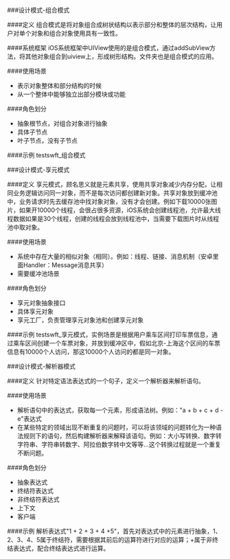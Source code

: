 ###设计模式-组合模式

####定义
组合模式是将对象组合成树状结构以表示部分和整体的层次结构，让用户对单个对象和组合对象使用具有一致性。

####系统框架
iOS系统框架中UIView使用的是组合模式，通过addSubView方法，将其他对象组合到uiview上，形成树形结构。文件夹也是组合模式的应用。

####使用场景
* 表示对象整体和部分结构的时候
* 从一个整体中能够独立出部分模块或功能

####角色划分
* 抽象根节点，对组合对象进行抽象
* 具体子节点
* 叶子节点，没有子节点

####示例
testswft_组合模式

###设计模式-享元模式

####定义
享元模式，顾名思义就是元素共享，使用共享对象减少内存分配，让相同业务逻辑访问同一对象，而不是每次访问都创建新对象。共享对象放到缓冲池中，业务请求时先去缓存池中找对象对象，没有才会创建。例如下载10000张图片，如果开10000个线程，会很占很多资源，iOS系统会创建线程池，允许最大线程数据如果是30个线程，创建的线程会放到线程池中，当需要下载图片时从线程池中取对象。

####使用场景
* 系统中存在大量的相似对象（相同）。例如：线程、链接、消息机制（安卓里面Handler：Message消息共享）
* 需要缓冲池场景

####角色划分
* 享元对象抽象接口
* 具体享元对象
* 享元工厂，负责管理享元对象池和创建享元对象

####示例
testswft_享元模式，实例场景是根据用户乘车区间打印车票信息，通过乘车区间创建一个车票对象，并放到缓冲区中，假如北京-上海这个区间的车票信息有10000个人访问，那这10000个人访问的都是同一对象。

###设计模式-解析器模式

####定义
针对特定语法表达式的一个句子，定义一个解析器来解析语句。

####使用场景
* 解析语句中的表达式，获取每一个元素，形成语法树。例如："a + b + c + d - e"表达式
* 在某些特定的领域出现不断重复的问题时，可以将该领域的问题转化为一种语法规则下的语句，然后构建解析器来解释该语句。例如：大小写转换、数字转字符串、字符串转数字、阿拉伯数字转中文等等...这个转换过程就是一个重复不断问题。

####角色划分
* 抽象表达式
* 终结符表达式
* 非终结符表达式
* 上下文
* 客户端

####示例
解析表达式"1 + 2 + 3 + 4 +5"，首先对表达式中的元素进行抽象，1、2、3、4、5属于终结符，需要根据其前后的运算符进行对应的运算；+属于非终结表达式，配合终结表达式进行运算。
